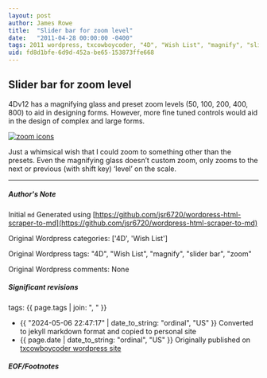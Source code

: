 ```yaml
---
layout: post
author: James Rowe
title:  "Slider bar for zoom level"
date:   "2011-04-28 00:00:00 -0400"
tags: 2011 wordpress, txcowboycoder, "4D", "Wish List", "magnify", "slider bar", "zoom"
uid: fd8d1bfe-6d9d-452a-be65-153873ffe668
---
```



## Slider bar for zoom level


4Dv12 has a magnifying glass and preset zoom levels (50, 100, 200, 400, 800) to aid in designing forms. However, more fine tuned controls would aid in the design of complex and large forms.


[![zoom icons](https://txcowboycoder.files.wordpress.com/2011/04/zoom.png?w=500 "zoom")](http://txcowboycoder.files.wordpress.com/2011/04/zoom.png)


Just a whimsical wish that I could zoom to something other than the presets. Even the magnifying glass doesn’t custom zoom, only zooms to the next or previous (with shift key) ‘level’ on the scale.




---

##### Author's Note

Initial `md` Generated using [https://github.com/jsr6720/wordpress-html-scraper-to-md](https://github.com/jsr6720/wordpress-html-scraper-to-md)

Original Wordpress categories: ['4D', 'Wish List']

Original Wordpress tags: "4D", "Wish List", "magnify", "slider bar", "zoom"

Original Wordpress comments: None

##### Significant revisions

tags: {{ page.tags | join: ", " }} <!-- todo move this somewhere -->

- {{ "2024-05-06 22:47:17" | date_to_string: "ordinal", "US" }} Converted to jekyll markdown format and copied to personal site
- {{ page.date | date_to_string: "ordinal", "US" }} Originally published on [txcowboycoder wordpress site](https://txcowboycoder.wordpress.com/2011/04/28/slider-bar-for-zoom-level/)

##### EOF/Footnotes

